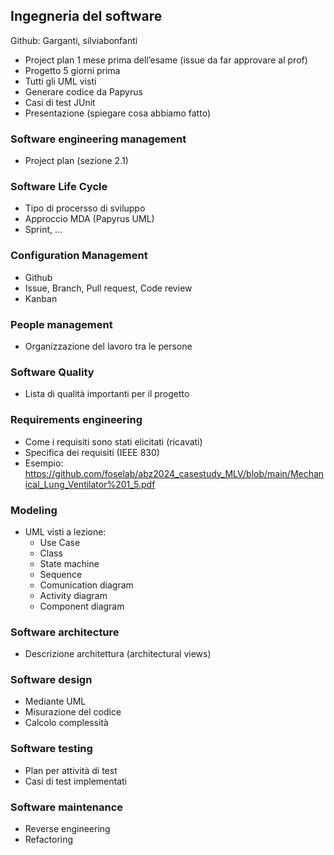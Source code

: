 ## Ingegneria del software 

Github: Garganti, silviabonfanti 

- Project plan 1 mese prima dell’esame (issue da far approvare al prof) 
- Progetto 5 giorni prima 
- Tutti gli UML visti 
- Generare codice da Papyrus 
- Casi di test JUnit 
- Presentazione (spiegare cosa abbiamo fatto) 
 

### Software engineering management 

- Project plan (sezione 2.1) 

### Software Life Cycle 

- Tipo di procersso di sviluppo 
- Approccio MDA (Papyrus UML) 
- Sprint, ... 

### Configuration Management 

- Github  
- Issue, Branch, Pull request, Code review 
- Kanban 

### People management 

- Organizzazione del lavoro tra le persone 

### Software Quality 

- Lista di qualità importanti per il progetto 

### Requirements engineering 

- Come i requisiti sono stati elicitati (ricavati) 
- Specifica dei requisiti (IEEE 830) 
- Esempio: https://github.com/foselab/abz2024_casestudy_MLV/blob/main/Mechanical_Lung_Ventilator%201_5.pdf 

### Modeling 

- UML visti a lezione: 
  - Use Case 
  - Class 
  - State machine 
  - Sequence 
  - Comunication diagram 
  - Activity diagram 
  - Component diagram 

### Software architecture 

- Descrizione architettura (architectural views) 

### Software design 

- Mediante UML 
- Misurazione del codice 
- Calcolo complessità 

### Software testing 

- Plan per attività di test 
- Casi di test implementati 

### Software maintenance 

- Reverse engineering 
- Refactoring 
